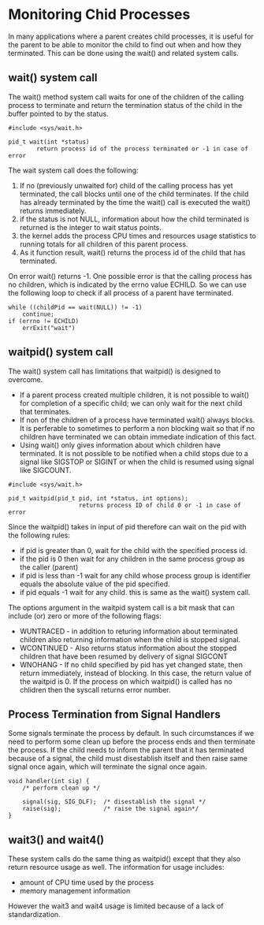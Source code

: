 # Monitoring Chid Processes 

In many applications where a parent creates child processes, it is useful for the parent to be able to monitor the child to find out 
when and how they terminated. This can be done using the wait() and related system calls. 

## wait() system call 
The wait() method system call waits for one of the children of the calling process to terminate and return the termination status of the
child in the buffer pointed to by the status. 

```
#include <sys/wait.h> 

pid_t wait(int *status) 
		return process id of the process terminated or -1 in case of error 

```

The wait system call does the following: 
1. If no (previously unwaited for) child of the calling process has yet terminated, the call blocks until one of the child terminates. If the child has already terminated by the time the wait() call is executed the wait() returns immediately. 
2. if the status is not NULL, information about how the child terminated is returned is the integer to wait status points. 
3. the kernel adds the process CPU times and resources usage statistics to running totals for all children of this parent process. 
4. As it function result, wait() returns the process id of the child that has terminated. 

On error wait() returns -1. One possible error is that the calling process has no children, which is indicated by the errno value ECHILD. So we can use the following loop to check if all process of a parent have terminated. 

```
while ((childPid == wait(NULL)) != -1) 
	continue; 
if (errno != ECHILD) 
	errExit("wait") 
```

## waitpid() system call 
The wait() system call has limitations that waitpid() is designed to overcome. 

* If a parent process created multiple children, it is not possible to wait() for completion of a
  specific child; we can only wait for the next child that terminates. 
* If non of the children of a process have terminated wait() always blocks. It is perferable to
  sometimes to perform a non blocking wait so that if no children have terminated we can obtain
  immediate indication of this fact. 
* Using wait() only gives information about which children have terminated. It is not possible to
  be notified when a child stops due to a signal like SIGSTOP or SIGINT or when the child is
  resumed using signal like SIGCOUNT. 

```
#include <sys/wait.h> 

pid_t waitpid(pid_t pid, int *status, int options); 
                    returns process ID of child 0 or -1 in case of error
```
  
Since the waitpid() takes in input of pid therefore can wait on the pid with the following rules: 
* if pid is greater than 0, wait for the child with the specified process id. 
* if the pid is 0 then wait for any children in the same process group as the caller (parent) 
* if pid is less than -1 wait for any child whose process group is identifier equals the absolute
  value of the pid specified. 
* if pid equals -1 wait for any child. this is same as the wait() system call. 

The options argument in the waitpid system call is a bit mask that can include (or) zero or more of
the following flags: 

* WUNTRACED - in addition to returing information about terminated children also returning
  information when the child is stopped signal. 
* WCONTINUED - Also returns status information about the stopped children that have been resumed by
  delivery of signal SIGCONT 
* WNOHANG - If no child specified by pid has yet changed state, then return immediately, instead of
  blocking. In this case, the return value of the waitpid is 0. If the process on which waitpid() is
  called has no chlidren then the syscall returns error number. 


## Process Termination from Signal Handlers 
Some signals terminate the process by default. In such circumstances if we need to perform some
clean up before the process ends and then terminate the process. If the child needs to inform the
parent that it has terminated because of a signal, the child must disestablish itself and then raise
same signal once again, which will terminate the signal once again. 

```
void handler(int sig) {
    /* perform clean up */ 

    signal(sig, SIG_DLF);  /* disestablish the signal */ 
    raise(sig);            /* raise the signal again*/ 
}
```

## wait3() and wait4() 
These system calls do the same thing as waitpid() except that they also return resource usage as
well. The information for usage includes: 
* amount of CPU time used by the process 
* memory management information 

However the wait3 and wait4 usage is limited because of a lack of standardization. 



